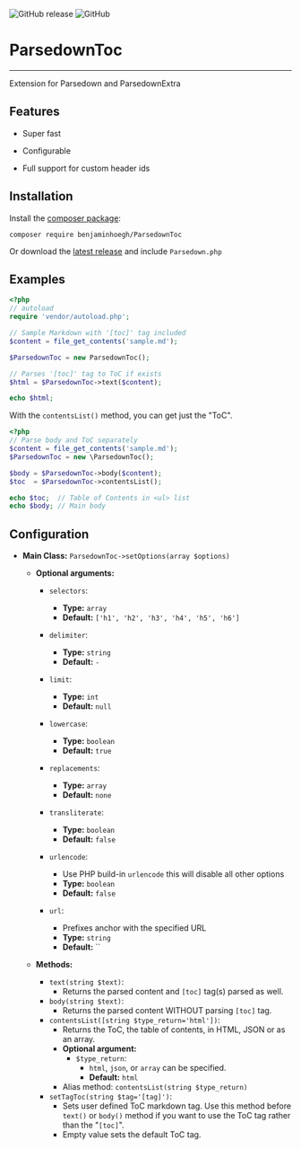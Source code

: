 ![GitHub release](https://img.shields.io/github/release/BenjaminHoegh/ParsedownToc.svg?style=flat-square)
![GitHub](https://img.shields.io/github/license/BenjaminHoegh/ParsedownToc.svg?style=flat-square)

# ParsedownToc

---

Extension for Parsedown and ParsedownExtra

## Features

- Super fast

- Configurable

- Full support for custom header ids

## Installation

Install the  [composer package](https://packagist.org/packages/hoegh/ParsedownToc "The ParsedownToc package on packagist.org"):

```
composer require benjaminhoegh/ParsedownToc
```

Or download the [latest release](https://github.com/BenjaminHoegh/ParsedownToc/releases/latest "The latest release of ParsedownToc") and include `Parsedown.php`

## Examples

```php
<?php
// autoload
require 'vendor/autoload.php';

// Sample Markdown with '[toc]' tag included
$content = file_get_contents('sample.md');

$ParsedownToc = new ParsedownToc();

// Parses '[toc]' tag to ToC if exists
$html = $ParsedownToc->text($content);

echo $html;
```

With the `contentsList()` method, you can get just the "ToC".

```php
<?php
// Parse body and ToC separately
$content = file_get_contents('sample.md');
$ParsedownToc = new \ParsedownToc();

$body = $ParsedownToc->body($content);
$toc  = $ParsedownToc->contentsList();

echo $toc;  // Table of Contents in <ul> list
echo $body; // Main body
```

## Configuration

- **Main Class:** `ParsedownToc->setOptions(array $options)`
  - **Optional arguments:**
    - `selectors`:
      
      - **Type:** `array`
      - **Default:** `['h1', 'h2', 'h3', 'h4', 'h5', 'h6']`
    
    - `delimiter`:
      
      - **Type:** `string`
      - **Default:** `-`
    
    - `limit`:
      
      - **Type:** `int`
      - **Default:** `null`
    
    - `lowercase`:
      
      - **Type:** `boolean`
      - **Default:** `true`
    
    - `replacements`:
      
      - **Type:** `array`
      - **Default:** `none`
    
    - `transliterate`:
      
      - **Type:** `boolean`
      - **Default:** `false`
    
    - `urlencode`:
      
      - Use PHP build-in `urlencode` this will disable all other options
      - **Type:** `boolean`
      - **Default:** `false`

    - `url`:

      - Prefixes anchor with the specified URL
      - **Type:** `string`
      - **Default:** ``

  - **Methods:**
    - `text(string $text)`:
      - Returns the parsed content and `[toc]` tag(s) parsed as well.
    - `body(string $text)`:
      - Returns the parsed content WITHOUT parsing `[toc]` tag.
    - `contentsList([string $type_return='html'])`:
      - Returns the ToC, the table of contents, in HTML, JSON or as an array.
      - **Optional argument:**
        - `$type_return`:
          - `html`, `json`, or `array` can be specified.
          - **Default:** `html`
      - Alias method: `contentsList(string $type_return)`
    - `setTagToc(string $tag='[tag]')`:
      - Sets user defined ToC markdown tag. Use this method before `text()` or `body()` method if you want to use the ToC tag rather than the "`[toc]`".
      - Empty value sets the default ToC tag.
